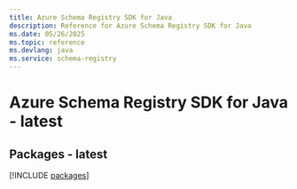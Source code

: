 ```yaml
---
title: Azure Schema Registry SDK for Java
description: Reference for Azure Schema Registry SDK for Java
ms.date: 05/26/2025
ms.topic: reference
ms.devlang: java
ms.service: schema-registry
---
```

# Azure Schema Registry SDK for Java - latest
## Packages - latest
[!INCLUDE [packages](schema-registry-index.md)]